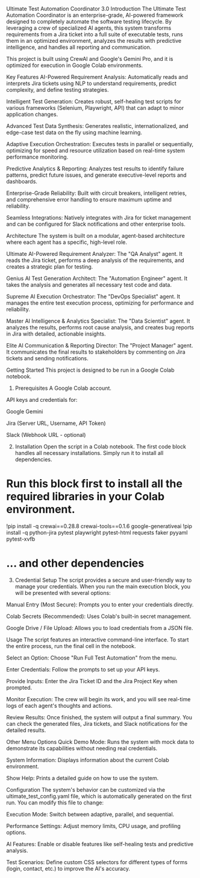 Ultimate Test Automation Coordinator 3.0
Introduction
The Ultimate Test Automation Coordinator is an enterprise-grade, AI-powered framework designed to completely automate the software testing lifecycle. By leveraging a crew of specialized AI agents, this system transforms requirements from a Jira ticket into a full suite of executable tests, runs them in an optimized environment, analyzes the results with predictive intelligence, and handles all reporting and communication.



This project is built using CrewAI and Google's Gemini Pro, and it is optimized for execution in Google Colab environments.

Key Features
AI-Powered Requirement Analysis: Automatically reads and interprets Jira tickets using NLP to understand requirements, predict complexity, and define testing strategies.

Intelligent Test Generation: Creates robust, self-healing test scripts for various frameworks (Selenium, Playwright, API) that can adapt to minor application changes.

Advanced Test Data Synthesis: Generates realistic, internationalized, and edge-case test data on the fly using machine learning.

Adaptive Execution Orchestration: Executes tests in parallel or sequentially, optimizing for speed and resource utilization based on real-time system performance monitoring.

Predictive Analytics & Reporting: Analyzes test results to identify failure patterns, predict future issues, and generate executive-level reports and dashboards.

Enterprise-Grade Reliability: Built with circuit breakers, intelligent retries, and comprehensive error handling to ensure maximum uptime and reliability.

Seamless Integrations: Natively integrates with Jira for ticket management and can be configured for Slack notifications and other enterprise tools.

Architecture
The system is built on a modular, agent-based architecture where each agent has a specific, high-level role.

Ultimate AI-Powered Requirement Analyzer: The "QA Analyst" agent. It reads the Jira ticket, performs a deep analysis of the requirements, and creates a strategic plan for testing.

Genius AI Test Generation Architect: The "Automation Engineer" agent. It takes the analysis and generates all necessary test code and data.

Supreme AI Execution Orchestrator: The "DevOps Specialist" agent. It manages the entire test execution process, optimizing for performance and reliability.

Master AI Intelligence & Analytics Specialist: The "Data Scientist" agent. It analyzes the results, performs root cause analysis, and creates bug reports in Jira with detailed, actionable insights.

Elite AI Communication & Reporting Director: The "Project Manager" agent. It communicates the final results to stakeholders by commenting on Jira tickets and sending notifications.

Getting Started
This project is designed to be run in a Google Colab notebook.

1. Prerequisites
A Google Colab account.

API keys and credentials for:

Google Gemini

Jira (Server URL, Username, API Token)

Slack (Webhook URL - optional)

2. Installation
Open the script in a Colab notebook. The first code block handles all necessary installations. Simply run it to install all dependencies.

# Run this block first to install all the required libraries in your Colab environment.
!pip install -q crewai==0.28.8 crewai-tools==0.1.6 google-generativeai 
!pip install -q python-jira pytest playwright pytest-html requests faker pyyaml pytest-xvfb
# ... and other dependencies

3. Credential Setup
The script provides a secure and user-friendly way to manage your credentials. When you run the main execution block, you will be presented with several options:

Manual Entry (Most Secure): Prompts you to enter your credentials directly.

Colab Secrets (Recommended): Uses Colab's built-in secret management.

Google Drive / File Upload: Allows you to load credentials from a JSON file.

Usage
The script features an interactive command-line interface. To start the entire process, run the final cell in the notebook.

Select an Option: Choose "Run Full Test Automation" from the menu.

Enter Credentials: Follow the prompts to set up your API keys.

Provide Inputs: Enter the Jira Ticket ID and the Jira Project Key when prompted.

Monitor Execution: The crew will begin its work, and you will see real-time logs of each agent's thoughts and actions.

Review Results: Once finished, the system will output a final summary. You can check the generated files, Jira tickets, and Slack notifications for the detailed results.

Other Menu Options
Quick Demo Mode: Runs the system with mock data to demonstrate its capabilities without needing real credentials.

System Information: Displays information about the current Colab environment.

Show Help: Prints a detailed guide on how to use the system.

Configuration
The system's behavior can be customized via the ultimate_test_config.yaml file, which is automatically generated on the first run. You can modify this file to change:

Execution Mode: Switch between adaptive, parallel, and sequential.

Performance Settings: Adjust memory limits, CPU usage, and profiling options.

AI Features: Enable or disable features like self-healing tests and predictive analysis.

Test Scenarios: Define custom CSS selectors for different types of forms (login, contact, etc.) to improve the AI's accuracy.
